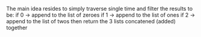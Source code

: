 <!--
Problem 4: Dutch National Flag Problem

Provide an explanation for your answer, clearly organizing your thoughts into
concise and easy-to-understand language.

Focus on explaining the reasoning behind your decisions rather than giving a 
detailed description of the code. For instance, why did you choose a particular 
data structure? Additionally, discuss the efficiency of your solution in terms 
of time and space complexity. If necessary, you can support your explanation 
with code snippets or mathematical formulas. For guidance on how to write 
formulas in markdown, refer to https://docs.github.com/en/get-started/writing-on-github/working-with-advanced-formatting/writing-mathematical-expressions.
-->
The main idea resides to simply traverse single time and filter the results to be:
if 0 -> append to the list of zeroes 
if 1 -> append to the list of ones 
if 2 -> append to the list of twos 
then return the 3 lists concatened (added) together
